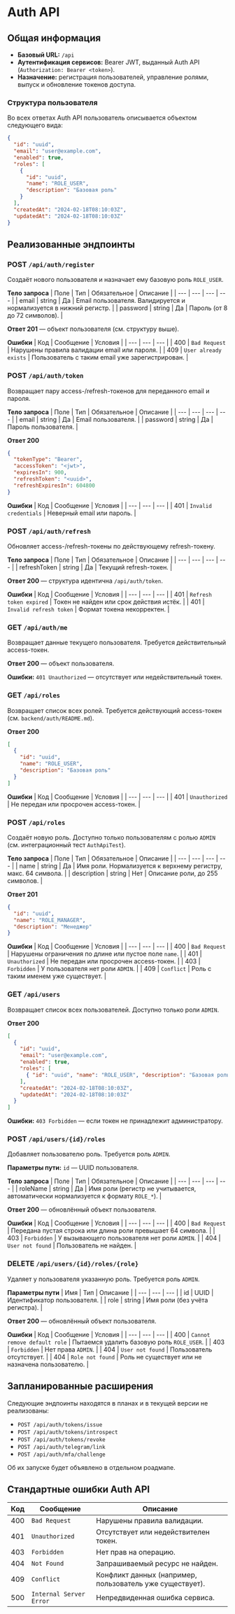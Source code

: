 # Auth API

## Общая информация
- **Базовый URL:** `/api`
- **Аутентификация сервисов:** Bearer JWT, выданный Auth API (`Authorization: Bearer <token>`).
- **Назначение:** регистрация пользователей, управление ролями, выпуск и обновление токенов доступа.

### Структура пользователя
Во всех ответах Auth API пользователь описывается объектом следующего вида:

```json
{
  "id": "uuid",
  "email": "user@example.com",
  "enabled": true,
  "roles": [
    {
      "id": "uuid",
      "name": "ROLE_USER",
      "description": "Базовая роль"
    }
  ],
  "createdAt": "2024-02-18T08:10:03Z",
  "updatedAt": "2024-02-18T08:10:03Z"
}
```

## Реализованные эндпоинты

### POST `/api/auth/register`
Создаёт нового пользователя и назначает ему базовую роль `ROLE_USER`.

**Тело запроса**
| Поле | Тип | Обязательное | Описание |
| --- | --- | --- | --- |
| email | string | Да | Email пользователя. Валидируется и нормализуется в нижний регистр. |
| password | string | Да | Пароль (от 8 до 72 символов). |

**Ответ 201** — объект пользователя (см. структуру выше).

**Ошибки**
| Код | Сообщение | Условия |
| --- | --- | --- |
| 400 | `Bad Request` | Нарушены правила валидации email или пароля. |
| 409 | `User already exists` | Пользователь с таким email уже зарегистрирован. |

### POST `/api/auth/token`
Возвращает пару access-/refresh-токенов для переданного email и пароля.

**Тело запроса**
| Поле | Тип | Обязательное | Описание |
| --- | --- | --- | --- |
| email | string | Да | Email пользователя. |
| password | string | Да | Пароль пользователя. |

**Ответ 200**
```json
{
  "tokenType": "Bearer",
  "accessToken": "<jwt>",
  "expiresIn": 900,
  "refreshToken": "<uuid>",
  "refreshExpiresIn": 604800
}
```

**Ошибки**
| Код | Сообщение | Условия |
| --- | --- | --- |
| 401 | `Invalid credentials` | Неверный email или пароль. |

### POST `/api/auth/refresh`
Обновляет access-/refresh-токены по действующему refresh-токену.

**Тело запроса**
| Поле | Тип | Обязательное | Описание |
| --- | --- | --- | --- |
| refreshToken | string | Да | Текущий refresh-токен. |

**Ответ 200** — структура идентична `/api/auth/token`.

**Ошибки**
| Код | Сообщение | Условия |
| --- | --- | --- |
| 401 | `Refresh token expired` | Токен не найден или срок действия истёк. |
| 401 | `Invalid refresh token` | Формат токена некорректен. |

### GET `/api/auth/me`
Возвращает данные текущего пользователя. Требуется действительный access-токен.

**Ответ 200** — объект пользователя.

**Ошибки:** `401 Unauthorized` — отсутствует или недействительный токен.

### GET `/api/roles`
Возвращает список всех ролей. Требуется действующий access-токен (см. `backend/auth/README.md`).

**Ответ 200**
```json
[
  {
    "id": "uuid",
    "name": "ROLE_USER",
    "description": "Базовая роль"
  }
]
```

**Ошибки**
| Код | Сообщение | Условия |
| --- | --- | --- |
| 401 | `Unauthorized` | Не передан или просрочен access-токен. |

### POST `/api/roles`
Создаёт новую роль. Доступно только пользователям с ролью `ADMIN` (см. интеграционный тест `AuthApiTest`).

**Тело запроса**
| Поле | Тип | Обязательное | Описание |
| --- | --- | --- | --- |
| name | string | Да | Имя роли. Нормализуется к верхнему регистру, макс. 64 символа. |
| description | string | Нет | Описание роли, до 255 символов. |

**Ответ 201**
```json
{
  "id": "uuid",
  "name": "ROLE_MANAGER",
  "description": "Менеджер"
}
```

**Ошибки**
| Код | Сообщение | Условия |
| --- | --- | --- |
| 400 | `Bad Request` | Нарушены ограничения по длине или пустое поле `name`. |
| 401 | `Unauthorized` | Не передан или просрочен access-токен. |
| 403 | `Forbidden` | У пользователя нет роли `ADMIN`. |
| 409 | `Conflict` | Роль с таким именем уже существует. |

### GET `/api/users`
Возвращает список всех пользователей. Доступно только роли `ADMIN`.

**Ответ 200**
```json
[
  {
    "id": "uuid",
    "email": "user@example.com",
    "enabled": true,
    "roles": [
      { "id": "uuid", "name": "ROLE_USER", "description": "Базовая роль" }
    ],
    "createdAt": "2024-02-18T08:10:03Z",
    "updatedAt": "2024-02-18T08:10:03Z"
  }
]
```

**Ошибки:** `403 Forbidden` — если токен не принадлежит администратору.

### POST `/api/users/{id}/roles`
Добавляет пользователю роль. Требуется роль `ADMIN`.

**Параметры пути:** `id` — UUID пользователя.

**Тело запроса**
| Поле | Тип | Обязательное | Описание |
| --- | --- | --- | --- |
| roleName | string | Да | Имя роли (регистр не учитывается, автоматически нормализуется к формату `ROLE_*`). |

**Ответ 200** — обновлённый объект пользователя.

**Ошибки**
| Код | Сообщение | Условия |
| --- | --- | --- |
| 400 | `Bad Request` | Передана пустая строка или длина роли превышает 64 символа. |
| 403 | `Forbidden` | У вызывающего пользователя нет роли `ADMIN`. |
| 404 | `User not found` | Пользователь не найден. |

### DELETE `/api/users/{id}/roles/{role}`
Удаляет у пользователя указанную роль. Требуется роль `ADMIN`.

**Параметры пути**
| Имя | Тип | Описание |
| --- | --- | --- |
| id | UUID | Идентификатор пользователя. |
| role | string | Имя роли (без учёта регистра). |

**Ответ 200** — обновлённый объект пользователя.

**Ошибки**
| Код | Сообщение | Условия |
| --- | --- | --- |
| 400 | `Cannot remove default role` | Пытаемся удалить базовую роль `ROLE_USER`. |
| 403 | `Forbidden` | Нет права `ADMIN`. |
| 404 | `User not found` | Пользователь отсутствует. |
| 404 | `Role not found` | Роль не существует или не назначена пользователю. |

## Запланированные расширения
Следующие эндпоинты находятся в планах и в текущей версии не реализованы:

- `POST /api/auth/tokens/issue`
- `POST /api/auth/tokens/introspect`
- `POST /api/auth/tokens/revoke`
- `POST /api/auth/telegram/link`
- `POST /api/auth/mfa/challenge`

Об их запуске будет объявлено в отдельном роадмапе.

## Стандартные ошибки Auth API

| Код | Сообщение | Описание |
| --- | --- | --- |
| 400 | `Bad Request` | Нарушены правила валидации. |
| 401 | `Unauthorized` | Отсутствует или недействителен токен. |
| 403 | `Forbidden` | Нет прав на операцию. |
| 404 | `Not Found` | Запрашиваемый ресурс не найден. |
| 409 | `Conflict` | Конфликт данных (например, пользователь уже существует). |
| 500 | `Internal Server Error` | Непредвиденная ошибка сервиса. |
